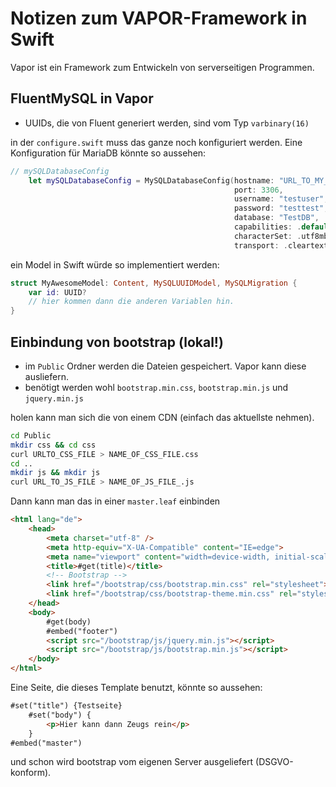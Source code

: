 # Notizen zum VAPOR-Framework in Swift

Vapor ist ein Framework zum Entwickeln von serverseitigen Programmen.

## FluentMySQL in Vapor

- UUIDs, die von Fluent generiert werden, sind vom Typ `varbinary(16)`

in der `configure.swift` muss das ganze noch konfiguriert werden. Eine Konfiguration für MariaDB könnte so aussehen:

```swift
// mySQLDatabaseConfig
    let mySQLDatabaseConfig = MySQLDatabaseConfig(hostname: "URL_TO_MY_SERVER",
                                                  port: 3306,
                                                  username: "testuser",
                                                  password: "testtest",
                                                  database: "TestDB",
                                                  capabilities: .default,
                                                  characterSet: .utf8mb4_unicode_ci,
                                                  transport: .cleartext)
```

ein Model in Swift würde so implementiert werden:

```swift
struct MyAwesomeModel: Content, MySQLUUIDModel, MySQLMigration {
    var id: UUID?
    // hier kommen dann die anderen Variablen hin.
}
```

## Einbindung von bootstrap (lokal!)

- im `Public` Ordner werden die Dateien gespeichert. Vapor kann diese ausliefern.
- benötigt werden wohl `bootstrap.min.css`, `bootstrap.min.js` und `jquery.min.js`

holen kann man sich die von einem CDN (einfach das aktuellste nehmen).

```bash
cd Public
mkdir css && cd css
curl URLTO_CSS_FILE > NAME_OF_CSS_FILE.css
cd ..
mkdir js && mkdir js
curl URL_TO_JS_FILE > NAME_OF_JS_FILE_.js
```

Dann kann man das in einer `master.leaf` einbinden

```html
<html lang="de">
    <head>
        <meta charset="utf-8" />
        <meta http-equiv="X-UA-Compatible" content="IE=edge">
        <meta name="viewport" content="width=device-width, initial-scale=1">
        <title>#get(title)</title>
        <!-- Bootstrap -->
        <link href="/bootstrap/css/bootstrap.min.css" rel="stylesheet">
        <link href="/bootstrap/css/bootstrap-theme.min.css" rel="stylesheet">
    </head>
    <body>
        #get(body)
        #embed("footer")
        <script src="/bootstrap/js/jquery.min.js"></script>
        <script src="/bootstrap/js/bootstrap.min.js"></script>
    </body>
</html>
```

Eine Seite, die dieses Template benutzt, könnte so aussehen:

```html
#set("title") {Testseite}
    #set("body") {
        <p>Hier kann dann Zeugs rein</p>
    }
#embed("master")

```

und schon wird bootstrap vom eigenen Server ausgeliefert (DSGVO-konform).
